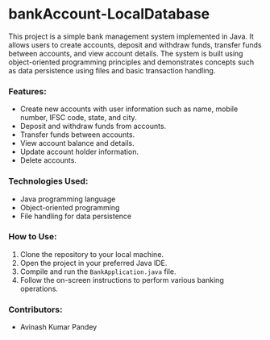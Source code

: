 # bankAccount-LocalDatabase

This project is a simple bank management system implemented in Java. It allows users to create accounts, deposit and withdraw funds, transfer funds between accounts, and view account details. The system is built using object-oriented programming principles and demonstrates concepts such as data persistence using files and basic transaction handling.

### Features:
- Create new accounts with user information such as name, mobile number, IFSC code, state, and city.
- Deposit and withdraw funds from accounts.
- Transfer funds between accounts.
- View account balance and details.
- Update account holder information.
- Delete accounts.

### Technologies Used:
- Java programming language
- Object-oriented programming
- File handling for data persistence

### How to Use:
1. Clone the repository to your local machine.
2. Open the project in your preferred Java IDE.
3. Compile and run the `BankApplication.java` file.
4. Follow the on-screen instructions to perform various banking operations.

### Contributors:
- Avinash Kumar Pandey
